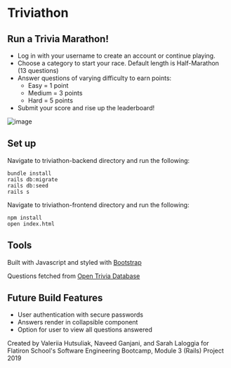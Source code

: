 # Triviathon
## Run a Trivia Marathon!
- Log in with your username to create an account or continue playing.
- Choose a category to start your race. Default length is Half-Marathon (13 questions)
- Answer questions of varying difficulty to earn points:
    - Easy = 1 point 
    - Medium = 3 points
    - Hard = 5 points
- Submit your score and rise up the leaderboard!

![image](https://user-images.githubusercontent.com/54509406/76034600-fb5e7180-5f04-11ea-858d-32b3ff7f3dcd.png)

## Set up
Navigate to triviathon-backend directory and run the following:
```
bundle install
rails db:migrate
rails db:seed
rails s
``` 

Navigate to triviathon-frontend directory and run the following:
```
npm install
open index.html
```

## Tools
Built with Javascript and styled with [Bootstrap](https://getbootstrap.com/)

Questions fetched from [Open Trivia Database](https://opentdb.com/)

## Future Build Features
- User authentication with secure passwords
- Answers render in collapsible component
- Option for user to view all questions answered

Created by Valeriia Hutsuliak, Naveed Ganjani, and Sarah Laloggia for Flatiron School's Software Engineering Bootcamp, Module 3 (Rails) Project 2019
